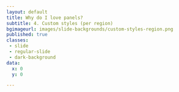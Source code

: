 ```yaml
---
layout: default
title: Why do I love panels?
subtitle: 4. Custom styles (per region)
bgimageurl: images/slide-backgrounds/custom-styles-region.png
published: true
classes:
 - slide
 - regular-slide
 - dark-background
data:
  x: 0
  y: 0

---
```

